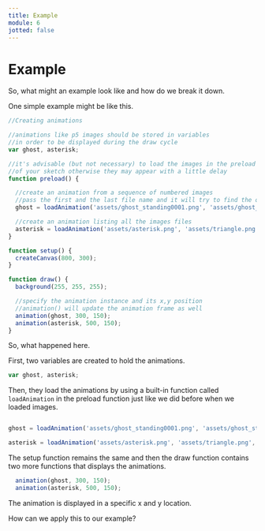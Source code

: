 ```yaml
---
title: Example
module: 6
jotted: false
---
```


# Example

So, what might an example look like and how do we break it down.

One simple example might be like this.

```js
//Creating animations

//animations like p5 images should be stored in variables
//in order to be displayed during the draw cycle
var ghost, asterisk;

//it's advisable (but not necessary) to load the images in the preload function
//of your sketch otherwise they may appear with a little delay
function preload() {

  //create an animation from a sequence of numbered images
  //pass the first and the last file name and it will try to find the ones in between
  ghost = loadAnimation('assets/ghost_standing0001.png', 'assets/ghost_standing0007.png');

  //create an animation listing all the images files
  asterisk = loadAnimation('assets/asterisk.png', 'assets/triangle.png', 'assets/square.png', 'assets/cloud.png', 'assets/star.png', 'assets/mess.png', 'assets/monster.png');
}

function setup() {
  createCanvas(800, 300);
}

function draw() {
  background(255, 255, 255);

  //specify the animation instance and its x,y position
  //animation() will update the animation frame as well
  animation(ghost, 300, 150);
  animation(asterisk, 500, 150);
}

```

So, what happened here.

First, two variables are created to hold the animations.

```js
var ghost, asterisk;
```

Then, they load the animations by using a built-in function called `loadAnimation` in the preload function just like we did before when we loaded images.

```js

ghost = loadAnimation('assets/ghost_standing0001.png', 'assets/ghost_standing0007.png');

asterisk = loadAnimation('assets/asterisk.png', 'assets/triangle.png', 'assets/square.png', 'assets/cloud.png', 'assets/star.png', 'assets/mess.png', 'assets/monster.png');

```

The setup function remains the same and then the draw function contains two more functions that displays the animations.

```js
  animation(ghost, 300, 150);
  animation(asterisk, 500, 150);
```

The animation is displayed in a specific x and y location.

How can we apply this to our example?
